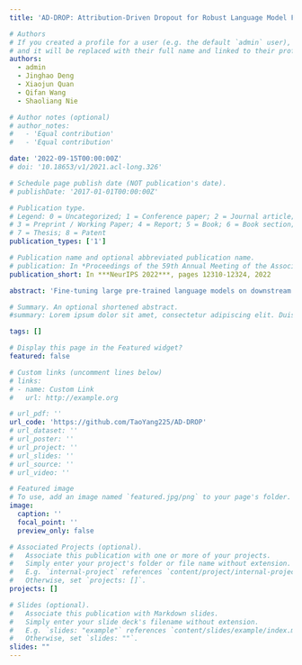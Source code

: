 ```yaml
---
title: 'AD-DROP: Attribution-Driven Dropout for Robust Language Model Fine-Tuning'

# Authors
# If you created a profile for a user (e.g. the default `admin` user), write the username (folder name) here
# and it will be replaced with their full name and linked to their profile.
authors:
  - admin
  - Jinghao Deng
  - Xiaojun Quan
  - Qifan Wang
  - Shaoliang Nie

# Author notes (optional)
# author_notes:
#   - 'Equal contribution'
#   - 'Equal contribution'

date: '2022-09-15T00:00:00Z'
# doi: '10.18653/v1/2021.acl-long.326'

# Schedule page publish date (NOT publication's date).
# publishDate: '2017-01-01T00:00:00Z'

# Publication type.
# Legend: 0 = Uncategorized; 1 = Conference paper; 2 = Journal article;
# 3 = Preprint / Working Paper; 4 = Report; 5 = Book; 6 = Book section;
# 7 = Thesis; 8 = Patent
publication_types: ['1']

# Publication name and optional abbreviated publication name.
# publication: In *Proceedings of the 59th Annual Meeting of the Association for Computational Linguistics and the 11th International Joint Conference on Natural Language Processing*
publication_short: In ***NeurIPS 2022***, pages 12310-12324, 2022

abstract: 'Fine-tuning large pre-trained language models on downstream tasks is apt to suffer from overfitting when limited training data is available. While dropout proves to be an effective antidote by randomly dropping a proportion of units, existing research has not examined its effect on the self-attention mechanism. In this paper, we investigate this problem through self-attention attribution and find that dropping attention positions with low attribution scores can accelerate training and increase the risk of overfitting. Motivated by this observation, we propose Attribution-Driven Dropout (AD-DROP), which randomly discards some high-attribution positions to encourage the model to make predictions by relying more on low-attribution positions to reduce overfitting. We also develop a cross-tuning strategy to alternate fine-tuning and AD-DROP to avoid dropping high-attribution positions excessively. Extensive experiments on various benchmarks show that AD-DROP yields consistent improvements over baselines. Analysis further confirms that AD-DROP serves as a strategic regularizer to prevent overfitting during fine-tuning.'

# Summary. An optional shortened abstract.
#summary: Lorem ipsum dolor sit amet, consectetur adipiscing elit. Duis posuere tellus ac convallis placerat. Proin tincidunt magna sed ex sollicitudin condimentum.

tags: []

# Display this page in the Featured widget?
featured: false

# Custom links (uncomment lines below)
# links:
# - name: Custom Link
#   url: http://example.org

# url_pdf: ''
url_code: 'https://github.com/TaoYang225/AD-DROP'
# url_dataset: ''
# url_poster: ''
# url_project: ''
# url_slides: ''
# url_source: ''
# url_video: ''

# Featured image
# To use, add an image named `featured.jpg/png` to your page's folder.
image:
  caption: ''
  focal_point: ''
  preview_only: false

# Associated Projects (optional).
#   Associate this publication with one or more of your projects.
#   Simply enter your project's folder or file name without extension.
#   E.g. `internal-project` references `content/project/internal-project/index.md`.
#   Otherwise, set `projects: []`.
projects: []

# Slides (optional).
#   Associate this publication with Markdown slides.
#   Simply enter your slide deck's filename without extension.
#   E.g. `slides: "example"` references `content/slides/example/index.md`.
#   Otherwise, set `slides: ""`.
slides: ""
---
```


<!-- {{% callout note %}}
Click the _Cite_ button above to demo the feature to enable visitors to import publication metadata into their reference management software.
{{% /callout %}}

{{% callout note %}}
Create your slides in Markdown - click the _Slides_ button to check out the example.
{{% /callout %}} -->

<!-- Supplementary notes can be added here, including [code, math, and images](https://wowchemy.com/docs/writing-markdown-latex/). --> 